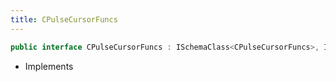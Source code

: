 ```yaml
---
title: CPulseCursorFuncs
---
```


```csharp
public interface CPulseCursorFuncs : ISchemaClass<CPulseCursorFuncs>, ISchemaField, ISchemaClass, INativeHandle
```

- Implements

